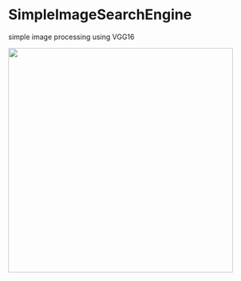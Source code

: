 # SimpleImageSearchEngine

simple image processing using VGG16

<img src="https://drive.google.com/file/d/1fs5olRtfwrwIJuAPbi-seye_lIuCXatd/view?usp=sharing" width="450px" height="auto">
